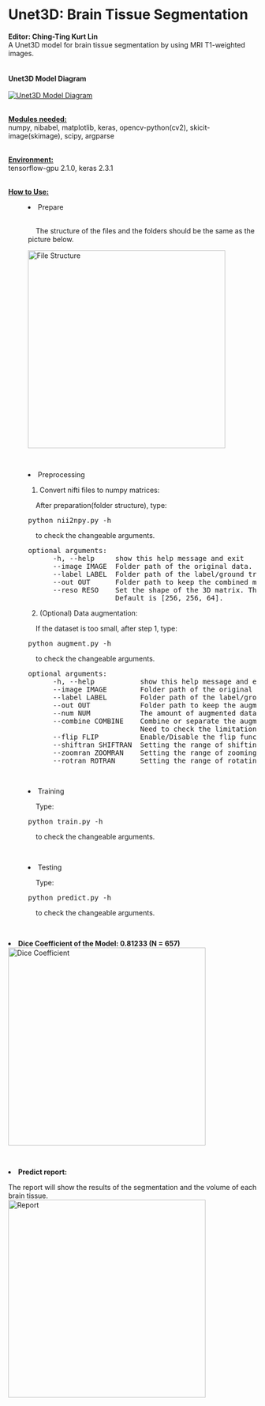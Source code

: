 # Unet3D: Brain Tissue Segmentation
<strong>Editor: Ching-Ting Kurt Lin</strong>
<br>A Unet3D model for brain tissue segmentation by using MRI T1-weighted images.<br><br>
<br><strong>Unet3D Model Diagram</strong><br>
<br><a href="https://imgur.com/juLtdhU"><img src="https://i.imgur.com/juLtdhU.png" title="Unet3D Model Diagram" /></a>

<br><strong><u>Modules needed:</u></strong><br>
numpy, nibabel, matplotlib, keras, opencv-python(cv2), skicit-image(skimage), scipy, argparse

<br><strong><u>Environment:</u></strong><br>
tensorflow-gpu 2.1.0, keras 2.3.1

<br><strong><u>How to Use:</u></strong><br>

<menu><li>Prepare</li><br>
<p>&nbsp;&nbsp;&nbsp;&nbsp;The structure of the files and the folders should be the same as the picture below.</p>
<a href="https://imgur.com/DGH0y10"><img src="https://i.imgur.com/DGH0y10.png" title="File Structure" width="400" /></a>

<br><li>Preprocessing</li>
  <ol><li>Convert nifti files to numpy matrices:</li></ol>
  <p>&nbsp;&nbsp;&nbsp;&nbsp;After preparation(folder structure), type:
  <pre>python nii2npy.py -h</pre>
  &nbsp;&nbsp;&nbsp;&nbsp;to check the changeable arguments.</p>
  <pre>optional arguments:
  &nbsp;&nbsp;&nbsp;&nbsp;-h, --help     show this help message and exit
  &nbsp;&nbsp;&nbsp;&nbsp;--image IMAGE  Folder path of the original data.
  &nbsp;&nbsp;&nbsp;&nbsp;--label LABEL  Folder path of the label/ground truth.
  &nbsp;&nbsp;&nbsp;&nbsp;--out OUT      Folder path to keep the combined matrices.
  &nbsp;&nbsp;&nbsp;&nbsp;--reso RESO    Set the shape of the 3D matrix. The input list should be [H(height), W(width), D(depth)]. 
  &nbsp;&nbsp;&nbsp;&nbsp;               Default is [256, 256, 64].</pre>
  <ol><li value="2">(Optional) Data augmentation:</li></ol>
  <p>&nbsp;&nbsp;&nbsp;&nbsp;If the dataset is too small, after step 1, type:
  <pre>python augment.py -h</pre>
  &nbsp;&nbsp;&nbsp;&nbsp;to check the changeable arguments.</p>
  <pre>optional arguments:
  &nbsp;&nbsp;&nbsp;&nbsp;-h, --help           show this help message and exit
  &nbsp;&nbsp;&nbsp;&nbsp;--image IMAGE        Folder path of the original data (5-D numpy matrix).
  &nbsp;&nbsp;&nbsp;&nbsp;--label LABEL        Folder path of the label/ground truth (5-D numpy matrix).
  &nbsp;&nbsp;&nbsp;&nbsp;--out OUT            Folder path to keep the augment datas.
  &nbsp;&nbsp;&nbsp;&nbsp;--num NUM            The amount of augmented datas.
  &nbsp;&nbsp;&nbsp;&nbsp;--combine COMBINE    Combine or separate the augment files (True/False).
  &nbsp;&nbsp;&nbsp;&nbsp;                     Need to check the limitation of the RAM while combining all files.
  &nbsp;&nbsp;&nbsp;&nbsp;--flip FLIP          Enable/Disable the flip function (True/False).
  &nbsp;&nbsp;&nbsp;&nbsp;--shiftran SHIFTRAN  Setting the range of shifting pixels (only for x and y axis).
  &nbsp;&nbsp;&nbsp;&nbsp;--zoomran ZOOMRAN    Setting the range of zooming factor (default = 1).
  &nbsp;&nbsp;&nbsp;&nbsp;--rotran ROTRAN      Setting the range of rotating angle (degrees).</pre>
  
<br><li>Training</li>
<p>&nbsp;&nbsp;&nbsp;&nbsp;Type:
<pre>python train.py -h</pre>
&nbsp;&nbsp;&nbsp;&nbsp;to check the changeable arguments.</p>
  
<br><li>Testing</li>
<p>&nbsp;&nbsp;&nbsp;&nbsp;Type:
<pre>python predict.py -h</pre>
&nbsp;&nbsp;&nbsp;&nbsp;to check the changeable arguments.</p></menu>

<br><strong><li>Dice Coefficient of the Model: 0.81233 (N = 657)</li></strong>
<a href="https://imgur.com/6RViFhg"><img src="https://i.imgur.com/6RViFhg.png" title="Dice Coefficient" width="400" /></a>

<br><strong><li>Predict report: </li></strong>
<p>The report will show the results of the segmentation and the volume of each brain tissue.<br>
<a href="https://imgur.com/316ml9O"><img src="https://i.imgur.com/316ml9O.png" title="Report" width="400" /></a></p>
